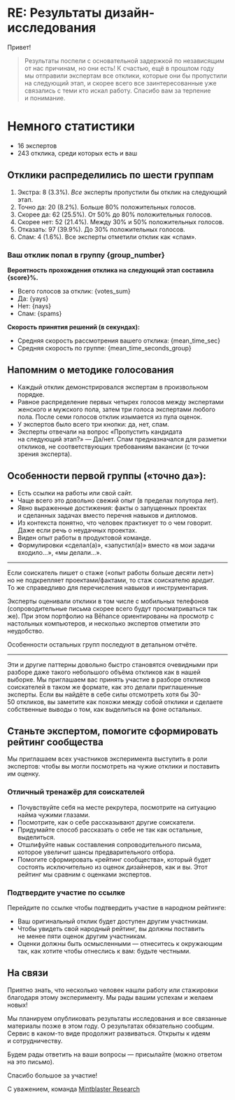 # RE: Результаты дизайн-исследования

Привет!

> Результаты поспели с основательной задержкой по независящим от нас причинам, но они есть! К счастью, ещё в прошлом году мы отправили экспертам все отклики, которые они бы пропустили на следующий этап, и скорее всего все заинтересованные уже связались с теми кто искал работу. Спасибо вам за терпение и понимание.

# Немного статистики

- 16 экспертов
- 243 отклика, среди которых есть и ваш

## Отклики распределились по шести группам

1. Экстра: 8 (3.3%). *Все* эксперты пропустили бы отклик на следующий этап.
1. Точно да: 20 (8.2%). Больше 80% положительных голосов.
1. Скорее да: 62 (25.5%). От 50% до 80% положительных голосов.
1. Скорее нет: 52 (21.4%). Между 30% и 50% положительных голосов.
1. Отказать: 97 (39.9%). До 30% положительных голосов.
1. Спам: 4 (1.6%). Все эксперты отметили отклик как «спам».

### Ваш отклик попал в группу {group_number}

**Вероятность прохождения отклика на следующий этап составила {score}%.**

- Всего голосов за отклик: {votes_sum}
- Да: {yays}
- Нет: {nays}
- Спам: {spams}

**Скорость принятия решений (в секундах):**

- Средняя скорость рассмотрения вашего отклика: {mean_time_sec}
- Средняя скорость по группе: {mean_time_seconds_group}

## Напомним о методике голосования

- Каждый отклик демонстрировался экспертам в произвольном порядке.
- Равное распределение первых четырех голосов между экспертами женского и мужского пола, затем три голоса экспертами любого пола. После семи голосов отклик изымается из пула оценок.
- У экспертов было всего три кнопки: да, нет, спам.
- Эксперты отвечали на вопрос «Пропустить кандидата на следующий этап?» — Да/нет. Спам предназначался для разметки откликов, не соответствующих требованиям вакансии (с точки зрения эксперта).

## Особенности первой группы («точно да»):

- Есть ссылки на работы или свой сайт.
- Чаще всего это довольно свежий опыт (в пределах полутора лет).
- Явно выраженные достижения: факты о запущенных проектах и сделанных задачах вместо перечня навыков и дипломов.
- Из контекста понятно, что человек практикует то о чем говорит. Даже если речь о неудачных проектах.
- Виден опыт работы в продуктовой команде.
- Формулировки «сделал(а)», «запустил(а)» вместо «в мои задачи входило...», «мы делали...».

---

Если соискатель пишет о стаже («опыт работы больше десяти лет») но не подкрепляет проектами/фактами, то стаж соискателю *вредит*. То же справедливо для перечисления навыков и инструментария.

Эксперты оценивали отклики в том числе с мобильных телефонов (сопроводительные письма скорее всего будут просматриваться так же). При этом портфолио на Bēhance ориентированы на просмотр с настольных компьютеров, и несколько экспертов отметили это неудобство.

Особенности остальных групп последуют в детальном отчёте.

---

Эти и другие паттерны довольно быстро становятся очевидными при разборе даже такого небольшого объёма откликов как в нашей выборке. Мы приглашаем вас принять участие в разборе откликов соискателей в таком же формате, как это делали приглашенные эксперты. Если вы найдёте в себе силы отсмотреть хотя бы 30-50 откликов, вы заметите как похожи между собой отклики и сделаете собственные выводы о том, как выделиться на фоне остальных.

## Станьте экспертом, помогите сформировать рейтинг сообщества

Мы приглашаем всех участников эксперимента выступить в роли экспертов: чтобы вы могли посмотреть на чужие отклики и поставить им оценку.

### Отличный тренажёр для соискателей

- Почувствуйте себя на месте рекрутера, посмотрите на ситуацию найма чужими глазами.
- Посмотрите, как о себе рассказывают другие соискатели.
- Придумайте способ рассказать о себе не так как остальные, выделиться.
- Отшлифуйте навык составления сопроводительного письма, которое увеличит шансы предварительного отбора.
- Помогите сформировать «рейтинг сообщества», который будет состоять исключительно из оценок дизайнеров, как и вы. Этот рейтинг мы сравним с оценками экспертов.

### Подтвердите участие по ссылке

Перейдите по ссылке чтобы подтвердить участие в народном рейтинге:

- Ваш оригинальный отклик будет доступен другим участникам.
- Чтобы увидеть свой народный рейтинг, вы должны поставить не менее пяти оценок другим участникам.
- Оценки должны быть осмысленными — отнеситесь к окружающим так, как хотите чтобы отнеслись к вам: будьте честными.

## На связи

Приятно знать, что несколько человек нашли работу или стажировки благодаря этому эксперименту. Мы рады вашим успехам и желаем новых!

Мы планируем опубликовать результаты исследования и все связанные материалы позже в этом году. О результатах обязательно сообщим. Сервис в каком-то виде продолжит развиваться. Открыты к идеям и сотрудничеству.

Будем рады ответить на ваши вопросы — присылайте (можно ответом на это письмо).

Спасибо большое за участие!

С уважением,
команда [Mintblaster Research](https://research.mintblaster.com/)

